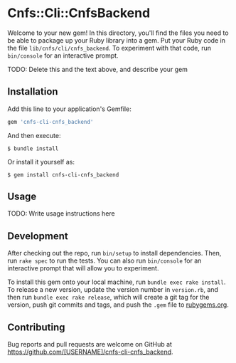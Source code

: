 # Cnfs::Cli::CnfsBackend

Welcome to your new gem! In this directory, you'll find the files you need to be able to package up your Ruby library into a gem. Put your Ruby code in the file `lib/cnfs/cli/cnfs_backend`. To experiment with that code, run `bin/console` for an interactive prompt.

TODO: Delete this and the text above, and describe your gem

## Installation

Add this line to your application's Gemfile:

```ruby
gem 'cnfs-cli-cnfs_backend'
```

And then execute:

    $ bundle install

Or install it yourself as:

    $ gem install cnfs-cli-cnfs_backend

## Usage

TODO: Write usage instructions here

## Development

After checking out the repo, run `bin/setup` to install dependencies. Then, run `rake spec` to run the tests. You can also run `bin/console` for an interactive prompt that will allow you to experiment.

To install this gem onto your local machine, run `bundle exec rake install`. To release a new version, update the version number in `version.rb`, and then run `bundle exec rake release`, which will create a git tag for the version, push git commits and tags, and push the `.gem` file to [rubygems.org](https://rubygems.org).

## Contributing

Bug reports and pull requests are welcome on GitHub at https://github.com/[USERNAME]/cnfs-cli-cnfs_backend.

